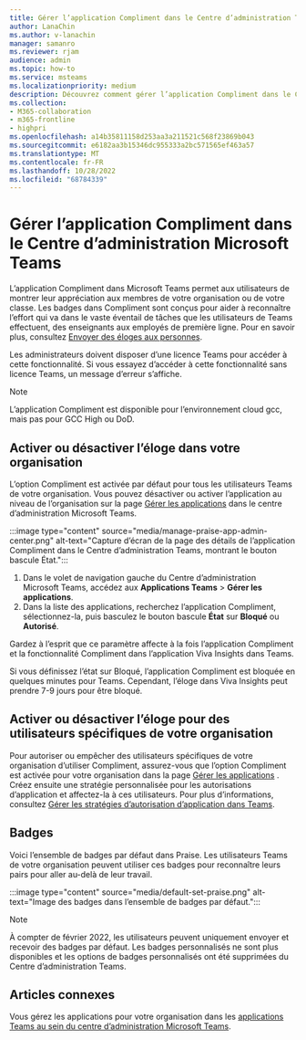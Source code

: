 ```yaml
---
title: Gérer l’application Compliment dans le Centre d’administration Teams
author: LanaChin
ms.author: v-lanachin
manager: samanro
ms.reviewer: rjam
audience: admin
ms.topic: how-to
ms.service: msteams
ms.localizationpriority: medium
description: Découvrez comment gérer l’application Compliment dans le Centre d’administration Microsoft Teams.
ms.collection:
- M365-collaboration
- m365-frontline
- highpri
ms.openlocfilehash: a14b35811158d253aa3a211521c568f23869b043
ms.sourcegitcommit: e6182aa3b15346dc955333a2bc571565ef463a57
ms.translationtype: MT
ms.contentlocale: fr-FR
ms.lasthandoff: 10/28/2022
ms.locfileid: "68784339"
---
```

# <a name="manage-the-praise-app-in-the-microsoft-teams-admin-center"></a>Gérer l’application Compliment dans le Centre d’administration Microsoft Teams

L’application Compliment dans Microsoft Teams permet aux utilisateurs de montrer leur appréciation aux membres de votre organisation ou de votre classe. Les badges dans Compliment sont conçus pour aider à reconnaître l’effort qui va dans le vaste éventail de tâches que les utilisateurs de Teams effectuent, des enseignants aux employés de première ligne. Pour en savoir plus, consultez [Envoyer des éloges aux personnes](https://support.microsoft.com/office/send-praise-to-people-50f26b47-565f-40fe-8642-5ca2a5ed261e).

Les administrateurs doivent disposer d’une licence Teams pour accéder à cette fonctionnalité. Si vous essayez d’accéder à cette fonctionnalité sans licence Teams, un message d’erreur s’affiche.

> [!NOTE]
> L’application Compliment est disponible pour l’environnement cloud gcc, mais pas pour GCC High ou DoD.

## <a name="enable-or-disable-praise-in-your-organization"></a>Activer ou désactiver l’éloge dans votre organisation

L’option Compliment est activée par défaut pour tous les utilisateurs Teams de votre organisation. Vous pouvez désactiver ou activer l’application au niveau de l’organisation sur la page [Gérer les applications](manage-apps.md) dans le centre d’administration Microsoft Teams.

:::image type="content" source="media/manage-praise-app-admin-center.png" alt-text="Capture d’écran de la page des détails de l’application Compliment dans le Centre d’administration Teams, montrant le bouton bascule État.":::

1. Dans le volet de navigation gauche du Centre d’administration Microsoft Teams, accédez aux **Applications Teams** > **Gérer les applications**.
2. Dans la liste des applications, recherchez l’application Compliment, sélectionnez-la, puis basculez le bouton bascule **État** sur **Bloqué** ou **Autorisé**.

Gardez à l’esprit que ce paramètre affecte à la fois l’application Compliment et la fonctionnalité Compliment dans l’application Viva Insights dans Teams.

Si vous définissez l’état sur Bloqué, l’application Compliment est bloquée en quelques minutes pour Teams. Cependant, l’éloge dans Viva Insights peut prendre 7-9 jours pour être bloqué.

## <a name="enable-or-disable-praise-for-specific-users-in-your-organization"></a>Activer ou désactiver l’éloge pour des utilisateurs spécifiques de votre organisation

Pour autoriser ou empêcher des utilisateurs spécifiques de votre organisation d’utiliser Compliment, assurez-vous que l’option Compliment est activée pour votre organisation dans la page [Gérer les applications](manage-apps.md) . Créez ensuite une stratégie personnalisée pour les autorisations d’application et affectez-la à ces utilisateurs. Pour plus d’informations, consultez [Gérer les stratégies d’autorisation d’application dans Teams](teams-app-permission-policies.md).

## <a name="badges"></a>Badges

Voici l’ensemble de badges par défaut dans Praise. Les utilisateurs Teams de votre organisation peuvent utiliser ces badges pour reconnaître leurs pairs pour aller au-delà de leur travail.

:::image type="content" source="media/default-set-praise.png" alt-text="Image des badges dans l’ensemble de badges par défaut.":::

> [!NOTE]
> À compter de février 2022, les utilisateurs peuvent uniquement envoyer et recevoir des badges par défaut. Les badges personnalisés ne sont plus disponibles et les options de badges personnalisés ont été supprimées du Centre d’administration Teams.

## <a name="related-articles"></a>Articles connexes

Vous gérez les applications pour votre organisation dans les [applications Teams au sein du centre d’administration Microsoft Teams](manage-apps.md).
